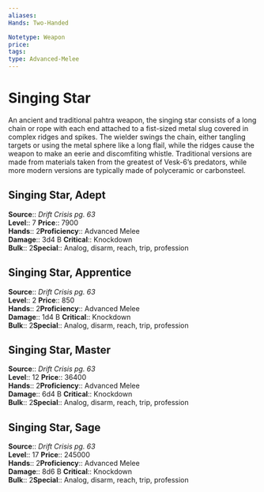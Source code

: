 ```yaml
---
aliases: 
Hands: Two-Handed

Notetype: Weapon
price: 
tags: 
type: Advanced-Melee
---
```


# Singing Star

An ancient and traditional pahtra weapon, the singing star consists of a long chain or rope with each end attached to a fist-sized metal slug covered in complex ridges and spikes. The wielder swings the chain, either tangling targets or using the metal sphere like a long flail, while the ridges cause the weapon to make an eerie and discomfiting whistle. Traditional versions are made from materials taken from the greatest of Vesk-6’s predators, while more modern versions are typically made of polyceramic or carbonsteel.  

## Singing Star, Adept

**Source**:: _Drift Crisis pg. 63_  
**Level**:: 7
**Price**:: 7900  
**Hands**:: 2**Proficiency**:: Advanced Melee  
**Damage**:: 3d4 B
**Critical**:: Knockdown  
**Bulk**:: 2**Special**:: Analog, disarm, reach, trip, profession

## Singing Star, Apprentice

**Source**:: _Drift Crisis pg. 63_  
**Level**:: 2
**Price**:: 850  
**Hands**:: 2**Proficiency**:: Advanced Melee  
**Damage**:: 1d4 B
**Critical**:: Knockdown  
**Bulk**:: 2**Special**:: Analog, disarm, reach, trip, profession

## Singing Star, Master

**Source**:: _Drift Crisis pg. 63_  
**Level**:: 12
**Price**:: 36400  
**Hands**:: 2**Proficiency**:: Advanced Melee  
**Damage**:: 6d4 B
**Critical**:: Knockdown  
**Bulk**:: 2**Special**:: Analog, disarm, reach, trip, profession

## Singing Star, Sage

**Source**:: _Drift Crisis pg. 63_  
**Level**:: 17
**Price**:: 245000  
**Hands**:: 2**Proficiency**:: Advanced Melee  
**Damage**:: 8d6 B
**Critical**:: Knockdown  
**Bulk**:: 2**Special**:: Analog, disarm, reach, trip, profession
